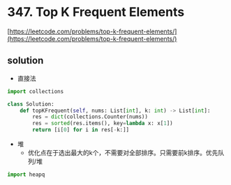 # 347. Top K Frequent Elements
[https://leetcode.com/problems/top-k-frequent-elements/](https://leetcode.com/problems/top-k-frequent-elements/)

## solution

- 直接法
```python
import collections

class Solution:
    def topKFrequent(self, nums: List[int], k: int) -> List[int]:
        res = dict(collections.Counter(nums))  
        res = sorted(res.items(), key=lambda x: x[1])
        return [i[0] for i in res[-k:]]
```

- 堆
  - 优化点在于选出最大的k个，不需要对全部排序。只需要前k排序。优先队列/堆

```python
import heapq


```
